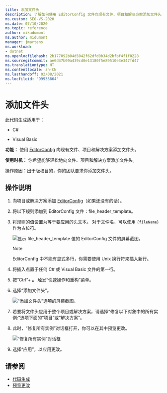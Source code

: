 ```yaml
---
title: 添加文件头
description: 了解如何使用 EditorConfig 文件向现有文件、项目和解决方案添加文件头。
ms.custom: SEO-VS-2020
ms.date: 07/10/2020
ms.topic: reference
author: mikadumont
ms.author: midumont
manager: jmartens
ms.workload:
- dotnet
ms.openlocfilehash: 2b177092b04d5042f62dfd0b34d2bfbf4f1f0228
ms.sourcegitcommit: ae6d47b09a439cd0e13180f5e89510e3e347fd47
ms.translationtype: HT
ms.contentlocale: zh-CN
ms.lasthandoff: 02/08/2021
ms.locfileid: "99933864"
---
```

# <a name="add-file-header"></a>添加文件头

此代码生成适用于：

- C#

- Visual Basic

**功能：** 使用 [EditorConfig](../create-portable-custom-editor-options.md#add-an-editorconfig-file-to-a-project) 向现有文件、项目和解决方案添加文件头。

**使用时机：** 你希望能够轻松地向文件、项目和解决方案添加文件头。

操作原因：出于版权目的，你的团队要求你添加文件头。 

## <a name="how-to"></a>操作说明

1. 向项目或解决方案添加 [EditorConfig](../create-portable-custom-editor-options.md#add-an-editorconfig-file-to-a-project)（如果还没有的话）。

2. 将以下规则添加到 EditorConfig 文件：file_header_template。

3. 将规则的值设置为等于要应用的头文本。 对于文件名，可以使用 `{fileName}` 作为占位符。

    ![显示 file_header_template 值的 EditorConfig 文件的屏幕截图。](media/add-file-header-rule.png)

    > [!NOTE]
    > EditorConfig 中不能有显式多行，你需要使用 Unix 换行符来插入新行。

4. 将插入点置于任何 C# 或 Visual Basic 文件的第一行。

5. 按“Ctrl”+ **。** 触发“快速操作和重构”菜单。

6. 选择“添加文件头”。 

    ![“添加文件头”选项的屏幕截图。](media/add-file-header.png)

7. 若要将文件头应用于整个项目或解决方案，请选择“修复以下对象中的所有实例:”选项下面的“项目”或“解决方案”。

8. 此时，“修复所有实例”对话框打开，你可以在其中预览更改。

    ![“修复所有实例”对话框](media/file-header-preview-changes.png)

8. 选择“应用”，以应用更改。

## <a name="see-also"></a>请参阅

- [代码生成](../code-generation-in-visual-studio.md)
- [预览更改](../../ide/preview-changes.md)